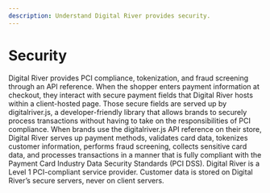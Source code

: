 ```yaml
---
description: Understand Digital River provides security.
---
```


# Security

Digital River provides PCI compliance, tokenization, and fraud screening through an API reference. When the shopper enters payment information at checkout, they interact with secure payment fields that Digital River hosts within a client-hosted page. Those secure fields are served up by digitalriver.js, a developer-friendly library that allows brands to securely process transactions without having to take on the responsibilities of PCI compliance. When brands use the digitalriver.js API reference on their store, Digital River serves up payment methods, validates card data, tokenizes customer information, performs fraud screening, collects sensitive card data, and processes transactions in a manner that is fully compliant with the Payment Card Industry Data Security Standards (PCI DSS). Digital River is a Level 1 PCI-compliant service provider. Customer data is stored on Digital River’s secure servers, never on client servers.
